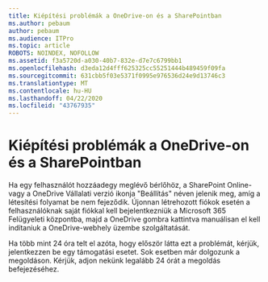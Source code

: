 ```yaml
---
title: Kiépítési problémák a OneDrive-on és a SharePointban
ms.author: pebaum
author: pebaum
ms.audience: ITPro
ms.topic: article
ROBOTS: NOINDEX, NOFOLLOW
ms.assetid: f3a5720d-a030-40b7-832e-d7e7c6799bb1
ms.openlocfilehash: d3eda12d4fff625325cc55251444b489459f09fa
ms.sourcegitcommit: 631cbb5f03e5371f0995e976536d24e9d13746c3
ms.translationtype: MT
ms.contentlocale: hu-HU
ms.lasthandoff: 04/22/2020
ms.locfileid: "43767935"
---
```

# <a name="provisioning-issues-in-onedrive-and-sharepoint"></a>Kiépítési problémák a OneDrive-on és a SharePointban

Ha egy felhasználót hozzáadegy meglévő bérlőhöz, a SharePoint Online- vagy a OneDrive Vállalati verzió ikonja "Beállítás" néven jelenik meg, amíg a létesítési folyamat be nem fejeződik. Újonnan létrehozott fiókok esetén a felhasználóknak saját fiókkal kell bejelentkezniük a Microsoft 365 Felügyeleti központba, majd a OneDrive gombra kattintva manuálisan el kell indítaniuk a OneDrive-webhely üzembe szolgáltatását.
  
Ha több mint 24 óra telt el azóta, hogy először látta ezt a problémát, kérjük, jelentkezzen be egy támogatási esetet. Sok esetben már dolgozunk a megoldáson. Kérjük, adjon nekünk legalább 24 órát a megoldás befejezéséhez.
  